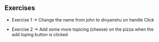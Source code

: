 ## Exercises

* Exercise 1 -> Change the name from john to divyanshu on handle Click 

* Exercise 2 -> Add some more topicing (cheese) on the pizza when the add toping button is clicked 
